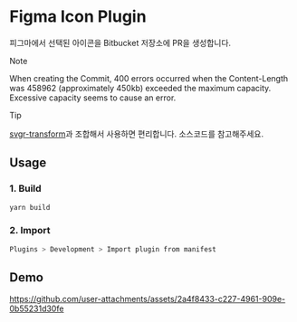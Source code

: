 # Figma Icon Plugin
피그마에서 선택된 아이콘을 Bitbucket 저장소에 PR을 생성합니다.

> [!Note]
> When creating the Commit, 400 errors occurred when the Content-Length was 458962 (approximately 450kb) exceeded the maximum capacity. Excessive capacity seems to cause an error.


> [!Tip]
> [svgr-transform](https://github.com/thyeone/svgr-transform)과 조합해서 사용하면 편리합니다. 소스코드를 참고해주세요.


## Usage
### 1. Build
``` bash
yarn build
```
### 2. Import
``` bash
Plugins > Development > Import plugin from manifest 
```

## Demo
https://github.com/user-attachments/assets/2a4f8433-c227-4961-909e-0b55231d30fe


